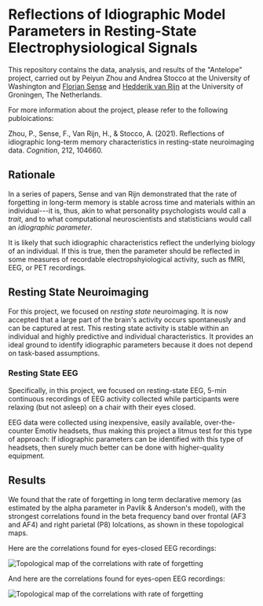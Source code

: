 # Reflections of Idiographic Model Parameters in Resting-State Electrophysiological Signals

This repository contains the data, analysis, and results of the
"Antelope" project, carried out by Peiyun Zhou and Andrea Stocco at
the University of Washington and [Florian Sense](https://fsense.github.io/) and [Hedderik van Rijn](http://www.van-rijn.org/) at the University of Groningen, The Netherlands.

For more information about the project, please refer to the following publoications:

   Zhou, P., Sense, F., Van Rijn, H., & Stocco, A. (2021). Reflections of idiographic long-term memory characteristics in resting-state neuroimaging data. _Cognition_, 212, 104660.

## Rationale

In a series of papers, Sense and van Rijn demonstrated that the rate
of forgetting in long-term memory is stable across time and materials
within an individual---it is, thus, akin to what personality
psychologists would call a _trait_, and to what computational
neuroscientists and statisticians would call an _idiographic
parameter_.

It is likely that such idiographic characteristics reflect the
underlying biology of an individual. If this is true, then the
parameter should be reflected in some measures of recordable
electropshyiological activity, such as fMRI, EEG, or PET recordings.

## Resting State Neuroimaging

For this project, we focused on _resting state_ neuroimaging. It is
now accepted that a large part of the brain's activity occurs
spontaneusly and can be captured at rest. This resting state activity
is stable within an individual and highly predictive and individual
characteristics. It provides an ideal ground to identify idiographic
parameters because it does not depend on task-based assumptions.

### Resting State EEG

Specifically, in this project, we focused on resting-state EEG, 5-min
continuous recordings of EEG activity collected while participants
were relaxing (but not asleep) on a chair with their eyes
closed.

EEG data were collected using inexpensive, easily available,
over-the-counter Emotiv headsets, thus making this project a litmus
test for this type of approach: If idiographic parameters can be
identified with this type of headsets, then surely much better can be
done with higher-quality equipment.

## Results

We found that the rate of forgetting in long term declarative memory
(as estimated by the alpha parameter in Pavlik & Anderson's model),
with the strongest correlations found in the beta frequency band over
frontal (AF3 and AF4) and right parietal (P8) lolcations, as shown in
these topological maps.

Here are the correlations found for eyes-closed EEG recordings:

![Topological map of the correlations with rate of
 forgetting](images/topo_correlations_eyes_closed.png)

And here are the correlations found for eyes-open EEG recordings:

![Topological map of the correlations with rate of
 forgetting](images/topo_correlations_eyes_open.png)


